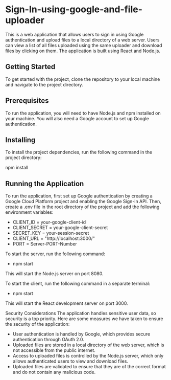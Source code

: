 
# Sign-In-using-google-and-file-uploader

This is a web application that allows users to sign in using Google authentication and upload files to a local directory of a web server. Users can view a list of all files uploaded using the same uploader and download files by clicking on them. The application is built using React and Node.js.

## Getting Started
To get started with the project, clone the repository to your local machine and navigate to the project directory.

## Prerequisites
To run the application, you will need to have Node.js and npm installed on your machine. You will also need a Google account to set up Google authentication.

## Installing
To install the project dependencies, run the following command in the project directory:

npm install


## Running the Application
To run the application, first set up Google authentication by creating a Google Cloud Platform project and enabling the Google Sign-in API. Then, create a .env file in the root directory of the project and add the following environment variables:

+ CLIENT_ID = your-google-client-id
+ CLIENT_SECRET = your-google-client-secret
+ SECRET_KEY = your-session-secret
+ CLIENT_URL = "http://localhost:3000/"
+ PORT = Server-PORT-Number

To start the server, run the following command:
+ npm start

This will start the Node.js server on port 8080.

To start the client, run the following command in a separate terminal:
+ npm start

This will start the React development server on port 3000.

Security Considerations
The application handles sensitive user data, so security is a top priority. Here are some measures we have taken to ensure the security of the application:

+ User authentication is handled by Google, which provides secure authentication through OAuth 2.0.
+ Uploaded files are stored in a local directory of the web server, which is not accessible from the public internet.
+ Access to uploaded files is controlled by the Node.js server, which only allows authenticated users to view and download files.
+ Uploaded files are validated to ensure that they are of the correct format and do not contain any malicious code.
